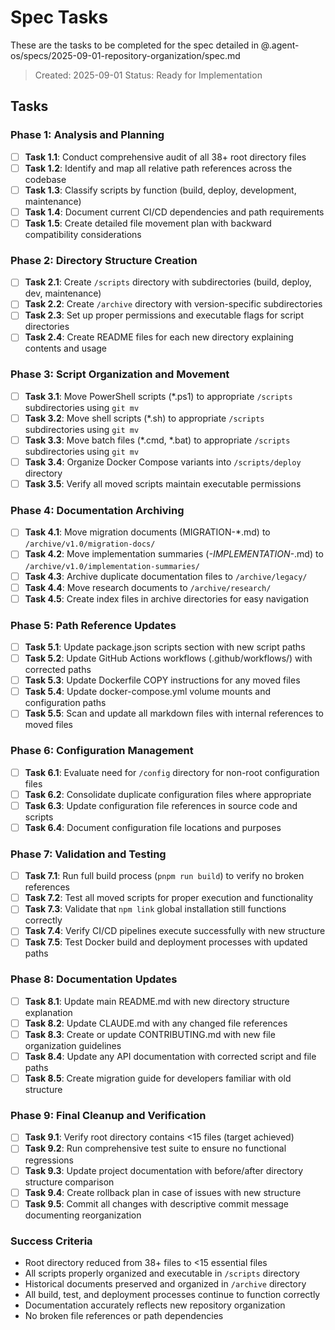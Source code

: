 # Spec Tasks

These are the tasks to be completed for the spec detailed in @.agent-os/specs/2025-09-01-repository-organization/spec.md

> Created: 2025-09-01
> Status: Ready for Implementation

## Tasks

### Phase 1: Analysis and Planning
- [ ] **Task 1.1**: Conduct comprehensive audit of all 38+ root directory files
- [ ] **Task 1.2**: Identify and map all relative path references across the codebase
- [ ] **Task 1.3**: Classify scripts by function (build, deploy, development, maintenance)
- [ ] **Task 1.4**: Document current CI/CD dependencies and path requirements
- [ ] **Task 1.5**: Create detailed file movement plan with backward compatibility considerations

### Phase 2: Directory Structure Creation
- [ ] **Task 2.1**: Create `/scripts` directory with subdirectories (build, deploy, dev, maintenance)
- [ ] **Task 2.2**: Create `/archive` directory with version-specific subdirectories
- [ ] **Task 2.3**: Set up proper permissions and executable flags for script directories
- [ ] **Task 2.4**: Create README files for each new directory explaining contents and usage

### Phase 3: Script Organization and Movement
- [ ] **Task 3.1**: Move PowerShell scripts (*.ps1) to appropriate `/scripts` subdirectories using `git mv`
- [ ] **Task 3.2**: Move shell scripts (*.sh) to appropriate `/scripts` subdirectories using `git mv`
- [ ] **Task 3.3**: Move batch files (*.cmd, *.bat) to appropriate `/scripts` subdirectories using `git mv`
- [ ] **Task 3.4**: Organize Docker Compose variants into `/scripts/deploy` directory
- [ ] **Task 3.5**: Verify all moved scripts maintain executable permissions

### Phase 4: Documentation Archiving
- [ ] **Task 4.1**: Move migration documents (MIGRATION-*.md) to `/archive/v1.0/migration-docs/`
- [ ] **Task 4.2**: Move implementation summaries (*-IMPLEMENTATION-*.md) to `/archive/v1.0/implementation-summaries/`
- [ ] **Task 4.3**: Archive duplicate documentation files to `/archive/legacy/`
- [ ] **Task 4.4**: Move research documents to `/archive/research/`
- [ ] **Task 4.5**: Create index files in archive directories for easy navigation

### Phase 5: Path Reference Updates
- [ ] **Task 5.1**: Update package.json scripts section with new script paths
- [ ] **Task 5.2**: Update GitHub Actions workflows (.github/workflows/) with corrected paths
- [ ] **Task 5.3**: Update Dockerfile COPY instructions for any moved files
- [ ] **Task 5.4**: Update docker-compose.yml volume mounts and configuration paths
- [ ] **Task 5.5**: Scan and update all markdown files with internal references to moved files

### Phase 6: Configuration Management
- [ ] **Task 6.1**: Evaluate need for `/config` directory for non-root configuration files
- [ ] **Task 6.2**: Consolidate duplicate configuration files where appropriate
- [ ] **Task 6.3**: Update configuration file references in source code and scripts
- [ ] **Task 6.4**: Document configuration file locations and purposes

### Phase 7: Validation and Testing
- [ ] **Task 7.1**: Run full build process (`pnpm run build`) to verify no broken references
- [ ] **Task 7.2**: Test all moved scripts for proper execution and functionality
- [ ] **Task 7.3**: Validate that `npm link` global installation still functions correctly
- [ ] **Task 7.4**: Verify CI/CD pipelines execute successfully with new structure
- [ ] **Task 7.5**: Test Docker build and deployment processes with updated paths

### Phase 8: Documentation Updates
- [ ] **Task 8.1**: Update main README.md with new directory structure explanation
- [ ] **Task 8.2**: Update CLAUDE.md with any changed file references
- [ ] **Task 8.3**: Create or update CONTRIBUTING.md with new file organization guidelines
- [ ] **Task 8.4**: Update any API documentation with corrected script and file paths
- [ ] **Task 8.5**: Create migration guide for developers familiar with old structure

### Phase 9: Final Cleanup and Verification
- [ ] **Task 9.1**: Verify root directory contains <15 files (target achieved)
- [ ] **Task 9.2**: Run comprehensive test suite to ensure no functional regressions
- [ ] **Task 9.3**: Update project documentation with before/after directory structure comparison
- [ ] **Task 9.4**: Create rollback plan in case of issues with new structure
- [ ] **Task 9.5**: Commit all changes with descriptive commit message documenting reorganization

### Success Criteria
- Root directory reduced from 38+ files to <15 essential files
- All scripts properly organized and executable in `/scripts` directory
- Historical documents preserved and organized in `/archive` directory
- All build, test, and deployment processes continue to function correctly
- Documentation accurately reflects new repository organization
- No broken file references or path dependencies